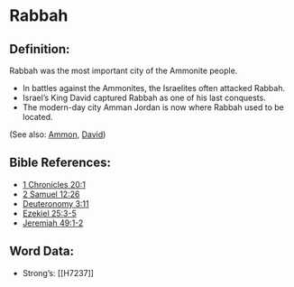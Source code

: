# Rabbah

## Definition:

Rabbah was the most important city of the Ammonite people.

* In battles against the Ammonites, the Israelites often attacked Rabbah.
* Israel’s King David captured Rabbah as one of his last conquests.
* The modern-day city Amman Jordan is now where Rabbah used to be located.

(See also: [Ammon](../names/ammon.md), [David](../names/david.md))

## Bible References:

* [1 Chronicles 20:1](rc://en/tn/help/1ch/20/1)
* [2 Samuel 12:26](rc://en/tn/help/2sa/12/26)
* [Deuteronomy 3:11](rc://en/tn/help/deu/03/11)
* [Ezekiel 25:3-5](rc://en/tn/help/ezk/25/03)
* [Jeremiah 49:1-2](rc://en/tn/help/jer/49/01)

## Word Data:

* Strong’s: [[H7237]]
